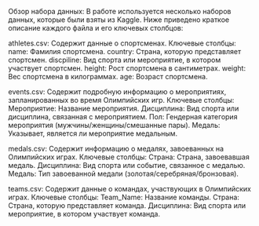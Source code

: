 Обзор набора данных: 
В работе используется несколько наборов данных, которые были взяты из Kaggle. Ниже приведено краткое описание каждого файла и его ключевых столбцов:

athletes.csv: Содержит данные о спортсменах.
Ключевые столбцы: name: Фамилия спортсмена. country: Страна, которую представляет спортсмен. discpiline: Вид спорта или мероприятие, в котором участвует спортсмен. height: Рост спортсмена в сантиметрах. weight: Вес спортсмена в килограммах. age: Возраст спортсмена.

events.csv: Содержит подробную информацию о мероприятиях, запланированных во время Олимпийских игр.
Ключевые столбцы: Мероприятие: Название мероприятия. Дисциплина: Вид спорта или дисциплина, связанная с мероприятием. Пол: Гендерная категория мероприятия (мужчины/женщины/смешанные пары). Медаль: Указывает, является ли мероприятие медальным.

medals.csv: Содержит информацию о медалях, завоеванных на Олимпийских играх.
Ключевые столбцы: Страна: Страна, завоевавшая медаль. Дисциплина: Вид спорта или событие, связанное с медалью. Медаль: Тип завоеванной медали (золотая/серебряная/бронзовая).

teams.csv: Содержит данные о командах, участвующих в Олимпийских играх.
Ключевые столбцы: Team_Name: Название команды. Страна: Страна, которую представляет команда. Дисциплина: Вид спорта или мероприятие, в котором участвует команда.
